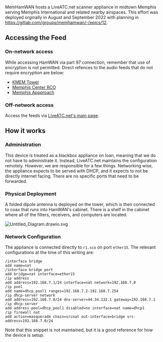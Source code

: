MemHamWAN hosts a LiveATC.net scanner appliance in midtown Memphis serving Memphis International and related nearby airspaces. This effort was deployed orginally in August and September 2022 with planning in https://gitlab.com/groups/memhamwan/-/epics/12.

## Accessing the Feed

### On-network access

While accessing HamWAN via part 97 connection, remember that use of encryption is not permitted. Direct refences to the audio feeds that do not require encryption are below:

- [KMEM Tower](http://d.liveatc.net/kmem2_twr)
- [Memphis Center RCO](http://d.liveatc.net/kmem2_zme)
- [Memphis Appproach](http://d.liveatc.net/kmem2_app)

### Off-network access

Access the feeds via [LiveATC.net's main page](https://www.liveatc.net/search/?icao=kmem).

## How it works

### Administration

This device is treated as a blackbox appliance on loan, meaning that we do not have to administrate it. Instead, LiveATC.net maintains the configuration remotely. However, we are responsible for a few things. Networking wise, the appliance expects to be served with DHCP, and it expects to not be directly internet facing. There are no specific ports that need to be forwarded.

### Physical Deployment

A folded dipole antenna is deployed on the tower, which is then connected to coax that runs into HamWAN's cabinet. There is a shelf in the cabinet where all of the filters, receivers, and computers are located.

![Untitled_Diagram.drawio.svg](uploads/11c69b49db2ac4585f6b5d85df29368f/Untitled_Diagram.drawio.svg)

### Network Configuration

The appliance is connected directly to `r1.sco` on port `ether15`. The relevant configurations at the time of this writing are:

```
/interface bridge
add name=nat
/interface bridge port
add bridge=nat interface=ether15
/ip address
add address=192.168.7.1/24 interface=nat network=192.168.7.0
/ip pool
add name=dhcp_pool1 ranges=192.168.7.2-192.168.7.254
/ip dhcp-server network
add address=192.168.7.0/24 dns-server=44.34.132.1 gateway=192.168.7.1
/ip dhcp-server
add address-pool=dhcp_pool1 disabled=no interface=nat name=dhcp1
/ip firewall nat
add action=masquerade chain=srcnat out-interface=bridge src-address=192.168.7.0/24
```

Note that this snippet is not maintained, but it is a good reference for how the device is setup.
